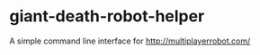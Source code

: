 giant-death-robot-helper
========================

A simple command line interface for http://multiplayerrobot.com/
